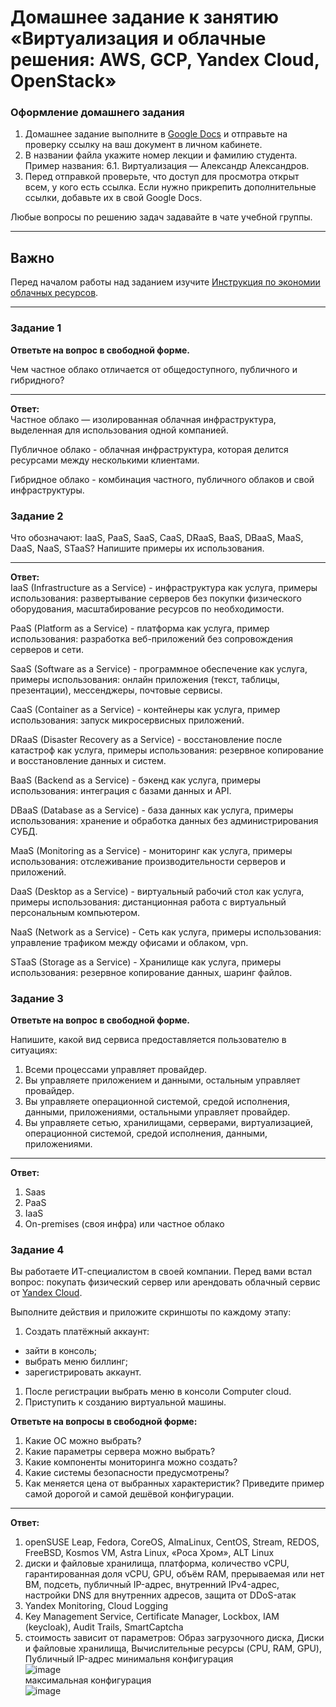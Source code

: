 # Домашнее задание к занятию «Виртуализация и облачные решения: AWS, GCP, Yandex Cloud, OpenStack»


### Оформление домашнего задания

1. Домашнее задание выполните в [Google Docs](https://docs.google.com/) и отправьте на проверку ссылку на ваш документ в личном кабинете.  
1. В названии файла укажите номер лекции и фамилию студента. Пример названия: 6.1. Виртуализация — Александр Александров.
1. Перед отправкой проверьте, что доступ для просмотра открыт всем, у кого есть ссылка. Если нужно прикрепить дополнительные ссылки, добавьте их в свой Google Docs.

Любые вопросы по решению задач задавайте в чате учебной группы.

---

## Важно

Перед началом работы над заданием изучите [Инструкция по экономии облачных ресурсов](https://github.com/netology-code/devops-materials/blob/master/cloudwork.MD).

---

### Задание 1
 
**Ответьте на вопрос в свободной форме.**

Чем частное облако отличается от общедоступного, публичного и гибридного?
 
---

**Ответ:**  
Частное облако — изолированная облачная инфраструктура, выделенная для использования одной компанией.  

Публичное облако - облачная инфраструктура, которая делится ресурсами между несколькими клиентами.  

Гибридное облако - комбинация частного, публичного облаков и свой инфраструктуры.  

### Задание 2 


Что обозначают: IaaS, PaaS, SaaS, CaaS, DRaaS, BaaS, DBaaS, MaaS, DaaS, NaaS, STaaS? Напишите примеры их использования.
 
---

**Ответ:**  
IaaS (Infrastructure as a Service) - инфраструктура как услуга, примеры использования: развертывание серверов без покупки физического оборудования, масштабирование ресурсов по необходимости.  

PaaS (Platform as a Service) - платформа как услуга, пример использования: разработка веб-приложений без сопровождения серверов и сети.  

SaaS (Software as a Service) - программное обеспечение как услуга, примеры использования: онлайн приложения (текст, таблицы, презентации), мессенджеры, почтовые сервисы.  

CaaS (Container as a Service) - контейнеры как услуга, пример использования: запуск микросервисных приложений.  

DRaaS (Disaster Recovery as a Service) - восстановление после катастроф как услуга, примеры использования: резервное копирование и восстановление данных и систем.  

BaaS (Backend as a Service) - бэкенд как услуга, примеры использования: интеграция с базами данных и API.

DBaaS (Database as a Service) - база данных как услуга, примеры использования: хранение и обработка данных без администрирования СУБД.  

MaaS (Monitoring as a Service) - мониторинг как услуга, примеры использования: отслеживание производительности серверов и приложений.  

DaaS (Desktop as a Service) - виртуальный рабочий стол как услуга, примеры использования: дистанционная работа с виртуальный персональным компьютером.  

NaaS (Network as a Service) - Сеть как услуга, примеры использования: управление трафиком между офисами и облаком, vpn.  

STaaS (Storage as a Service) - Хранилище как услуга, примеры использования: резервное копирование данных, шаринг файлов.  

### Задание 3 
 
**Ответьте на вопрос в свободной форме.**

Напишите, какой вид сервиса предоставляется пользователю в ситуациях:
 
1. Всеми процессами управляет провайдер.
2. Вы управляете приложением и данными, остальным управляет провайдер.
3. Вы управляете операционной системой, средой исполнения, данными, приложениями, остальными управляет провайдер.
4. Вы управляете сетью, хранилищами, серверами, виртуализацией, операционной системой, средой исполнения, данными, приложениями.
 
---

**Ответ:**   
1. Saas  
2. PaaS
3. IaaS
4. On-premises (своя инфра) или частное облако


### Задание 4 
 
 
Вы работаете ИТ-специалистом в своей компании. Перед вами встал вопрос: покупать физический сервер или арендовать облачный сервис от [Yandex Cloud](https://cloud.yandex.ru).
 
Выполните действия и приложите скриншоты по каждому этапу:

1. Создать платёжный аккаунт:
  - зайти в консоль;
  - выбрать меню биллинг; 
  - зарегистрировать аккаунт.
1. После регистрации выбрать меню в консоли Computer cloud. 
1. Приступить к созданию виртуальной машины. 
 
**Ответьте на вопросы в свободной форме:**
 
1. Какие ОС можно выбрать?
2. Какие параметры сервера можно выбрать?
3. Какие компоненты мониторинга можно создать?
4. Какие системы безопасности предусмотрены?
5. Как меняется цена от выбранных характеристик? Приведите пример самой дорогой и самой дешёвой конфигурации. 

---

**Ответ:**  
1. openSUSE Leap, Fedora, CoreOS, AlmaLinux, CentOS, Stream, REDOS, FreeBSD, Kosmos VM, Astra Linux, «Роса Хром», ALT Linux  
2. диски и файловые хранилища, платформа, количество vCPU, гарантированная доля vCPU, GPU, объём RAM, прерываемая или нет ВМ, подсеть, публичный IP-адрес, внутренний IPv4-адрес, настройки DNS для внутренних адресов, защита от DDoS-атак  
3. Yandex Monitoring, Cloud Logging
4. Key Management Service, Certificate Manager, Lockbox, IAM (keycloak), Audit Trails, SmartCaptcha
5. стоимость зависит от параметров: Образ загрузочного диска, Диски и файловые хранилища, Вычислительные ресурсы (CPU, RAM, GPU), Публичный IP-адрес
минимальня конфигурация  
![image](https://github.com/user-attachments/assets/f37a6e0d-a2ab-41d6-8b1a-e5e783f84e77)  
максимальная конфигурация  
![image](https://github.com/user-attachments/assets/a0c0e065-ffd6-4e87-988f-5c2adfe7306a)  


  

 
